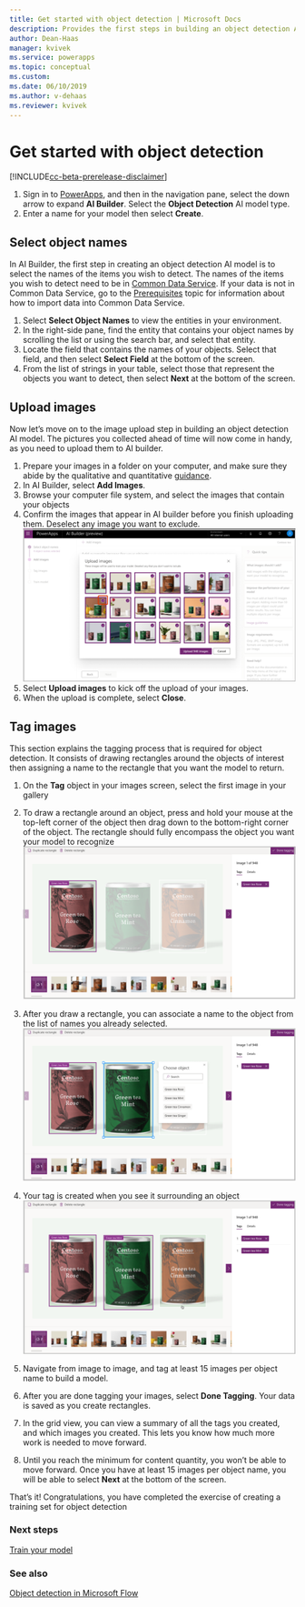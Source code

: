 ```yaml
---
title: Get started with object detection | Microsoft Docs
description: Provides the first steps in building an object detection AI model. 
author: Dean-Haas
manager: kvivek
ms.service: powerapps
ms.topic: conceptual
ms.custom: 
ms.date: 06/10/2019
ms.author: v-dehaas
ms.reviewer: kvivek
---
```


# Get started with object detection

[!INCLUDE[cc-beta-prerelease-disclaimer](./includes/cc-beta-prerelease-disclaimer.md)]

1.	Sign in to [PowerApps](https://web.powerapps.com), and then in the navigation pane, select the down arrow to expand **AI Builder**. Select the **Object Detection** AI model type.
2.	Enter a name for your model then select **Create**.

## Select object names

In AI Builder, the first step in creating an object detection AI model is to select the names of the items you wish to detect. The names of the items you wish to detect need to be in [Common Data Service](/maker/common-data-service/data-platform-intro). If your data is not in Common Data Service, go to the [Prerequisites](build-model.md#prerequisites) topic for information about how to import data into Common Data Service. 
1.	Select **Select Object Names** to view the entities in your environment. 
2.	In the right-side pane, find the entity that contains your object names by scrolling the list or using the search bar, and select that entity.
3.	Locate the field that contains the names of your objects. Select that field, and then select **Select Field** at the bottom of the screen.
4.	From the list of strings in your table, select those that represent the objects you want to detect, then select **Next** at the bottom of the screen.

## Upload images
 Now let’s move on to the image upload step in building an object detection AI model. The pictures you collected ahead of time will now come in handy, as you need to upload them to AI builder.
1.	Prepare your images in a folder on your computer, and make sure they abide by the qualitative and quantitative [guidance](collect-images.md).
2.	In AI Builder, select **Add Images**.
3.	Browse your computer file system, and select the images that contain your objects
4.	Confirm the images that appear in AI builder before you finish uploading them. Deselect any image you want to exclude.
![Select images screen](media/select-images.png "Select images screen")
5.	 Select **Upload images** to kick off the upload of your images.
6.	When the upload is complete, select **Close**.


## Tag images
This section explains the tagging process that is required for object detection. It consists of drawing rectangles around the objects of interest then assigning a name to the rectangle that you want the model to return.
1.	On the **Tag** object in your images screen, select the first image in your gallery
2.	To draw a rectangle around an object, press and hold your mouse at the top-left corner of the object then drag down to the bottom-right corner of the object. The rectangle should fully encompass the object you want your model to recognize
![Tag images screen](media/tag-images.png "Tag images screen")
 
3.	After you draw a rectangle, you can associate a name to the object from the list of names you already selected.
![Associate name screen](media/tag-image-associate-name.png "Associate name  screen")
 
4.	Your tag is created when you see it surrounding an object
![Tag created screen](media/tag-created.png "Tag created screen")
 
5.	Navigate from image to image, and tag at least 15 images per object name to build a model. 
6.	After you are done tagging your images, select **Done Tagging**. Your data is saved as you create rectangles. 
7.	In the grid view, you can view a summary of all the tags you created, and which images you created. This lets you know how much more work is needed to move forward.
8.	Until you reach the minimum for content quantity, you won’t be able to move forward. Once you have at least 15 images per object name, you will be able to select **Next** at the bottom of the screen. 

That’s it! Congratulations, you have completed the exercise of creating a training set for object detection



### Next steps
[Train  your model](object-detection-train-model.md)

### See also

[Object detection in Microsoft Flow](object-detection-model-in-flow.md) 